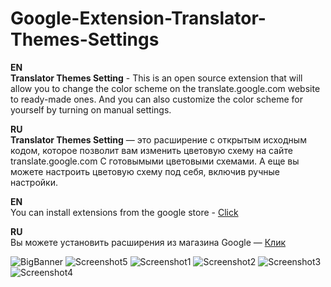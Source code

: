 # Google-Extension-Translator-Themes-Settings

**EN** </br>
**Translator Themes Setting** - This is an open source extension that will allow you to change the color scheme on the translate.google.com website
to ready-made ones. And you can also customize the color scheme for yourself by turning on manual settings.

**RU** </br>
**Translator Themes Setting** — это расширение c открытым исходным кодом, которое позволит вам изменить цветовую схему на сайте translate.google.com
C готовымыми цветовыми схемами. А еще вы можете настроить цветовую схему под себя, включив ручные настройки.

**EN** </br>
You can install extensions from the google store - [Click](https://chrome.google.com/webstore/detail/translator-themes-setting/fikcdhfopokbnadlkhheplknciabokag/related?hl=ru&authuser=0)

**RU** </br>
Вы можете установить расширения из магазина Google — [Клик](https://chrome.google.com/webstore/detail/translator-themes-setting/fikcdhfopokbnadlkhheplknciabokag/related?hl=ru&authuser=0)

![BigBanner](https://github.com/skilloff1337/Google-Extension-Translator-Themes-Settings/assets/101990183/c686beea-aa31-44a8-9c92-0e7a4e1d517f)
![Screenshot5](https://github.com/skilloff1337/Google-Extension-Translator-Themes-Settings/assets/101990183/811d5b76-c5fa-40d1-8505-26ca5edef56b)
![Screenshot1](https://github.com/skilloff1337/Google-Extension-Translator-Themes-Settings/assets/101990183/9c17da34-af68-4742-b412-34a565c38e7b)
![Screenshot2](https://github.com/skilloff1337/Google-Extension-Translator-Themes-Settings/assets/101990183/d358922d-223b-4b7d-a680-d553ab3817fe)
![Screenshot3](https://github.com/skilloff1337/Google-Extension-Translator-Themes-Settings/assets/101990183/230f73f7-1423-4de5-8602-141954dc11ff)
![Screenshot4](https://github.com/skilloff1337/Google-Extension-Translator-Themes-Settings/assets/101990183/5a994554-8c1d-42b2-9f7c-e8e115fa2da0)
